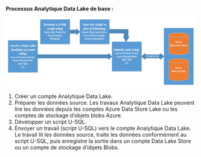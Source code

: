 **Processus Analytique Data Lake de base :**

![Diagramme du flux de processus Analytique Data Lake Azure](./media/data-lake-analytics-basic-process-include/data-lake-analytics-process.png)

1. Créer un compte Analytique Data Lake.
2. Préparer les données source. Les travaux Analytique Data Lake peuvent lire les données depuis les comptes Azure Data Store Lake ou les comptes de stockage d’objets blobs Azure.   
3. Développer un script U-SQL.
4. Envoyer un travail (script U-SQL) vers le compte Analytique Data Lake. Le travail lit les données source, traite les données conformément au script U-SQL, puis enregistre la sortie dans un compte Data Lake Store ou un compte de stockage d’objets Blobs.



<!--HONumber=Jan17_HO3-->



